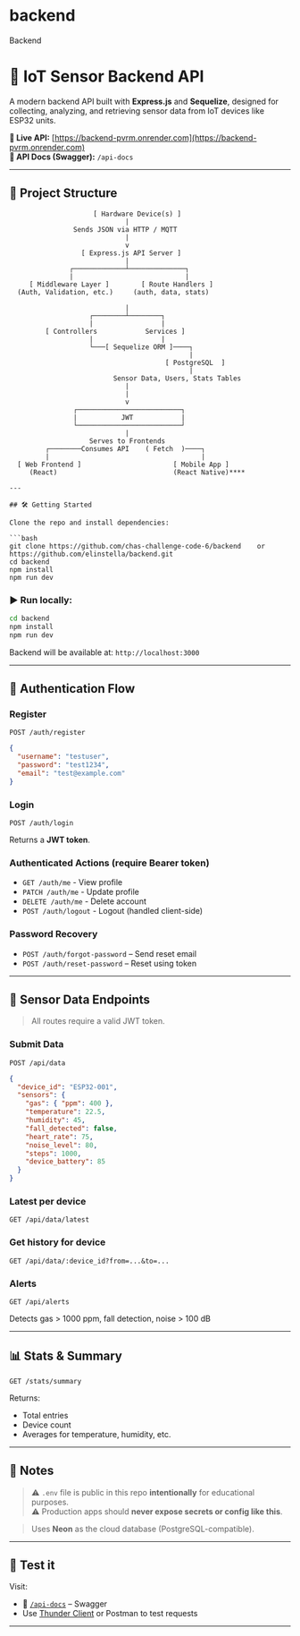 # backend

Backend

# 🚀 IoT Sensor Backend API

A modern backend API built with **Express.js** and **Sequelize**, designed for collecting, analyzing, and retrieving sensor data from IoT devices like ESP32 units.

**🔗 Live API:** [https://backend-pvrm.onrender.com](https://backend-pvrm.onrender.com)  
**📘 API Docs (Swagger):** `/api-docs`

---

## 📁 Project Structure

```
                     [ Hardware Device(s) ]
                             |
                Sends JSON via HTTP / MQTT
                             |
                             v
                  [ Express.js API Server ]
                             |
               ┌─────────────┴──────────────┐
               |                            |
     [ Middleware Layer ]        [ Route Handlers ]
  (Auth, Validation, etc.)     (auth, data, stats)

                             |
                    ┌────────┴────────┐
                    |                 |
         [ Controllers            Services ]   
                    |                 |
                    └───[ Sequelize ORM ]────┐
                                             |
                                       [ PostgreSQL  ]
                                             |
                          Sensor Data, Users, Stats Tables
                             |
                             |
                             v
                ┌──────────────────────────┐
                |           JWT            |
                └──────────────────────────┘
                             |
                    Serves to Frontends
         ┌────────Consumes API    ( Fetch  )────┐
         |                                      |
  [ Web Frontend ]                       [ Mobile App ]
     (React)                             (React Native)****

---

## 🛠️ Getting Started

Clone the repo and install dependencies:

```bash
git clone https://github.com/chas-challenge-code-6/backend    or    https://github.com/elinstella/backend.git
cd backend
npm install
npm run dev
```

### ▶️ Run locally:

```bash
cd backend
npm install
npm run dev
```

Backend will be available at: `http://localhost:3000`

---

## 🔐 Authentication Flow

### Register

```http
POST /auth/register
```

```json
{
  "username": "testuser",
  "password": "test1234",
  "email": "test@example.com"
}
```

### Login

```http
POST /auth/login
```

Returns a **JWT token**.

### Authenticated Actions (require Bearer token)

- `GET /auth/me` - View profile
- `PATCH /auth/me` - Update profile
- `DELETE /auth/me` - Delete account
- `POST /auth/logout` - Logout (handled client-side)

### Password Recovery

- `POST /auth/forgot-password` – Send reset email
- `POST /auth/reset-password` – Reset using token

---

## 📡 Sensor Data Endpoints

> All routes require a valid JWT token.

### Submit Data

```http
POST /api/data
```

```json
{
  "device_id": "ESP32-001",
  "sensors": {
    "gas": { "ppm": 400 },
    "temperature": 22.5,
    "humidity": 45,
    "fall_detected": false,
    "heart_rate": 75,
    "noise_level": 80,
    "steps": 1000,
    "device_battery": 85
  }
}
```

### Latest per device

```http
GET /api/data/latest
```

### Get history for device

```http
GET /api/data/:device_id?from=...&to=...
```

### Alerts

```http
GET /api/alerts
```

Detects gas > 1000 ppm, fall detection, noise > 100 dB

---

## 📊 Stats & Summary

```http
GET /stats/summary
```

Returns:

- Total entries
- Device count
- Averages for temperature, humidity, etc.

---

## 📝 Notes

> ⚠️ `.env` file is public in this repo **intentionally** for educational purposes.  
> ⚠️ Production apps should **never expose secrets or config like this**.

> Uses **Neon** as the cloud database (PostgreSQL-compatible).

---

## 🧪 Test it

Visit:

- 🔗 [`/api-docs`](https://backend-pvrm.onrender.com/api-docs) – Swagger
- Use [Thunder Client](https://www.thunderclient.com/) or Postman to test requests

---
